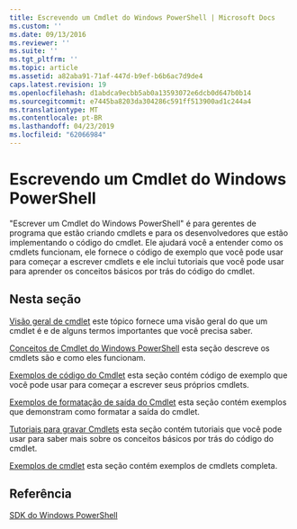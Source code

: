 ```yaml
---
title: Escrevendo um Cmdlet do Windows PowerShell | Microsoft Docs
ms.custom: ''
ms.date: 09/13/2016
ms.reviewer: ''
ms.suite: ''
ms.tgt_pltfrm: ''
ms.topic: article
ms.assetid: a82aba91-71af-447d-b9ef-b6b6ac7d9de4
caps.latest.revision: 19
ms.openlocfilehash: d1abdca9ecbb5ab0a13593072e6dcb0d647b0b14
ms.sourcegitcommit: e7445ba8203da304286c591ff513900ad1c244a4
ms.translationtype: MT
ms.contentlocale: pt-BR
ms.lasthandoff: 04/23/2019
ms.locfileid: "62066984"
---
```

# <a name="writing-a-windows-powershell-cmdlet"></a>Escrevendo um Cmdlet do Windows PowerShell

"Escrever um Cmdlet do Windows PowerShell" é para gerentes de programa que estão criando cmdlets e para os desenvolvedores que estão implementando o código do cmdlet. Ele ajudará você a entender como os cmdlets funcionam, ele fornece o código de exemplo que você pode usar para começar a escrever cmdlets e ele inclui tutoriais que você pode usar para aprender os conceitos básicos por trás do código do cmdlet.

## <a name="in-this-section"></a>Nesta seção

[Visão geral de cmdlet](./cmdlet-overview.md) este tópico fornece uma visão geral do que um cmdlet é e de alguns termos importantes que você precisa saber.

[Conceitos de Cmdlet do Windows PowerShell](./windows-powershell-cmdlet-concepts.md) esta seção descreve os cmdlets são e como eles funcionam.

[Exemplos de código do Cmdlet](./examples-of-cmdlet-code.md) esta seção contém código de exemplo que você pode usar para começar a escrever seus próprios cmdlets.

[Exemplos de formatação de saída do Cmdlet](https://msdn.microsoft.com/en-us/65829249-124d-47d0-9bf3-8e397dc55855) esta seção contém exemplos que demonstram como formatar a saída do cmdlet.

[Tutoriais para gravar Cmdlets](./tutorials-for-writing-cmdlets.md) esta seção contém tutoriais que você pode usar para saber mais sobre os conceitos básicos por trás do código do cmdlet.

[Exemplos de cmdlet](./cmdlet-samples.md) esta seção contém exemplos de cmdlets completa.

## <a name="reference"></a>Referência

[SDK do Windows PowerShell](../windows-powershell-reference.md)
